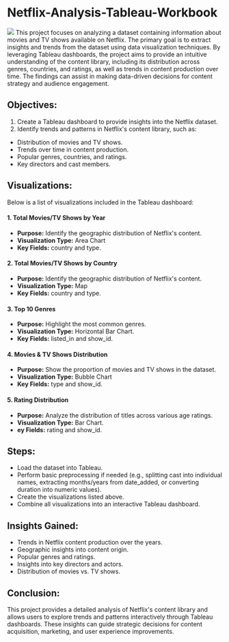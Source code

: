 # Netflix-Analysis-Tableau-Workbook
![](https://www.datascienceportfol.io/static/profile_pics/pr24_87D7911001F060C7E292.jpg)
This project focuses on analyzing a dataset containing information about movies and TV shows available on Netflix. The primary goal is to extract insights and trends from the dataset using data visualization techniques. By leveraging Tableau dashboards, the project aims to provide an intuitive understanding of the content library, including its distribution across genres, countries, and ratings, as well as trends in content production over time. The findings can assist in making data-driven decisions for content strategy and audience engagement.

## Objectives:
1. Create a Tableau dashboard to provide insights into the Netflix dataset.
2. Identify trends and patterns in Netflix's content library, such as:
- Distribution of movies and TV shows.
- Trends over time in content production.
- Popular genres, countries, and ratings.
- Key directors and cast members.

## Visualizations:
Below is a list of visualizations included in the Tableau dashboard:

#### 1. Total Movies/TV Shows by Year
- **Purpose:**  Identify the geographic distribution of Netflix's content.
- **Visualization Type:** Area Chart
- **Key Fields:** country and type.

#### 2. Total Movies/TV Shows by Country
- **Purpose:** Identify the geographic distribution of Netflix's content.
- **Visualization Type:** Map 
- **Key Fields:** country and type.

#### 3. Top 10 Genres
- **Purpose:** Highlight the most common genres.
- **Visualization Type:** Horizontal Bar Chart.
- **Key Fields:** listed_in and show_id.

#### 4. Movies & TV Shows Distribution
- **Purpose:** Show the proportion of movies and TV shows in the dataset.
- **Visualization Type:** Bubble Chart
- **Key Fields:** type and show_id.

#### 5. Rating Distribution
- **Purpose:** Analyze the distribution of titles across various age ratings.
- **Visualization Type:** Bar Chart.
- **ey Fields:** rating and show_id.

## Steps:
- Load the dataset into Tableau.
- Perform basic preprocessing if needed (e.g., splitting cast into individual names, extracting months/years from date_added, or converting duration into numeric values).
- Create the visualizations listed above.
- Combine all visualizations into an interactive Tableau dashboard.

## Insights Gained:
- Trends in Netflix content production over the years.
- Geographic insights into content origin.
- Popular genres and ratings.
- Insights into key directors and actors.
- Distribution of movies vs. TV shows.

## Conclusion: 
This project provides a detailed analysis of Netflix's content library and allows users to explore trends and patterns interactively through Tableau dashboards. These insights can guide strategic decisions for content acquisition, marketing, and user experience improvements.







